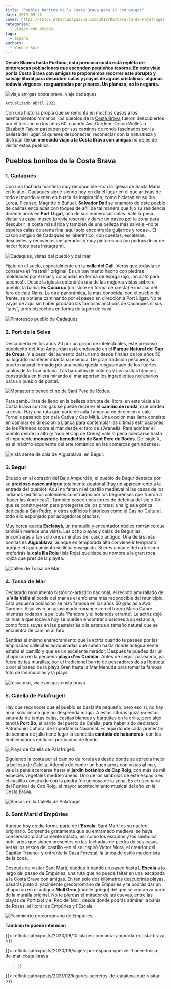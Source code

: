 ```yaml
---
title: "Pueblos bonitos de la Costa Brava para ir con amigas"
date: 2019-05-28
cover: https://fotos.etheriamagazine.com/2019/05/Calella-de-Palafrugel-viaje-amigas.jpg
categories: 
  - viajar-con-amigas
tags: 
  - españa
authors: 
  - Yvonne Solé
---
```


**Desde Blanes hasta Portbou, esta preciosa costa está repleta de pintorescas 
poblaciones que esconden pequeños tesoros. En este viaje por la Costa Brava con amigas 
te proponemos recorrer este abrupto y salvaje litoral para descubrir calas y playas de 
aguas cristalinas, algunas todavía vírgenes, resguardadas por pinares. Un planazo, no lo 
negarás.** 

![viaje amigas costa brava, viaje cadaques](https://fotos.etheriamagazine.com/2019/05/playas-cadaques-costa-brva.jpg "Playa de Cadaqués. © Félix Lorenzo")

```
Actualizado abril 2021
```

Con una historia propia que se remonta en muchos casos a los asentamientos romanos, los 
pueblos de la [Costa Brava](https://costabrava.org/es/) fueron descubiertos por el 
turismo en los años 60, cuando Ava Gardner, Orson Welles o Elizabeth Taylor paseaban por 
sus caminos de ronda fascinados por la belleza del lugar. Si quieres desconectar, 
reconectar con la naturaleza y disfrutar de **un merecido viaje a la Costa Brava con 
amigas** no dejes de visitar estos pueblos. 

## Pueblos bonitos de la Costa Brava

### 1\. Cadaqués

Con una fachada marítima muy reconocible –con la iglesia de Santa María en lo alto– 
Cadaqués sigue siendo hoy en día el lugar en el que artistas de todo el mundo vienen en 
busca de inspiración, como hicieran en su día Lorca, Picasso, Magritte o Buñuel. 
**Salvador Dalí** se enamoró de este pueblo de casitas encaladas con toques de añil de 
tal manera que fijó su residencia durante años en **Port Lligat**, una de sus numerosas 
calas. Vale la pena visitar su casa-museo (previa reserva) y darse un paseo por la zona 
para descubrir la costa más árida y también de una belleza más salvaje –no te esperes 
calas de arena fina, aquí solo encontrarás guijarros y rocas–. El casco antiguo de 
Cadaqués es laberíntico, con cuestas, escaleras, desniveles y recovecos inesperados y 
muy pintorescos (no podrás dejar de hacer fotos para Instagram). 

![Cadaqués, vistas del pueblo y del mar](https://fotos.etheriamagazine.com/2019/05/cadaques-viaje-amigas.jpg "Cadaqués (Costa Brava). © Félix Lorenzo")

Fíjate en el suelo, especialmente en la **calle del Call**. Verás que todavía se 
conserva el "rastrell" original. Es un pavimento hecho con piedras moldeadas por el mar 
y colocadas en forma de espiga (ojo, ¡no apto para tacones!). Desde la iglesia obtendrás 
una de las mejores vistas sobre el pueblo, la bahía, **Es Cucuruc** (un islote en forma 
de cresta) e incluso del faro de cala Nans. La otra panorámica, la más conocida, con el 
pueblo de frente, se obtiene caminando por el paseo en dirección a Port Lligat. No te 
vayas de aquí sin haber probado las famosas anchoas de Cadaqués ni sus "taps", unos 
bizcochos en forma de tapón de cava. 

![Pintoresco pueblo de Cadaqués](https://fotos.etheriamagazine.com/2019/05/Viaje-amigas-cadaques-costa-brava.jpg "Pintoresco pueblo de Cadaqués. © Félix Lorenzo")

### 2\. Port de la Selva

Descubierto en los años 20 por un grupo de intelectuales, este precioso pueblecito del 
Alto Ampurdán está enclavado en el **Parque Natural del Cap de Creus**. Y a pesar del 
aumento del turismo desde finales de los años 50 ha logrado mantener intacta su esencia. 
De gran tradición pesquera, su puerto natural formado por una bahía queda resguardado de 
los fuertes soplos de la Tramuntana. Las barquitas de colores y las casitas blancas 
construidas en hilera mirando al mar aportan los ingredientes necesarios para un pueblo 
de postal. 

![Monasterio benedictino de Sant Pere de Rodes.](https://fotos.etheriamagazine.com/2019/05/sant-pere-rodes-costa-brava.jpg "Monasterio benedictino de Sant Pere de Rodes. ©Pixabay")

Para zambullirse de lleno en la belleza abrupta del litoral en este viaje a la Costa 
Brava con amigas se puede recorrer el **camino de ronda**, que bordea la costa. Hay una 
ruta que parte de cala Tamariua en dirección a cala Fornells pasando por cala Cativa y 
Cap Mitjà. Una opción más llana consiste en caminar en dirección a Llançà para 
contemplar las últimas estribaciones de los Pirineos sobre el mar desde el faro de 
s’Arenella. Para admirar el pueblo desde lo alto (y todo el Cap de Creus) vale la pena 
acercarse hasta el imponente **monasterio benedictino de Sant Pere de Rodes**. Del siglo 
X, es el máximo exponente del arte románico en las comarcas gerundenses. 

![Vista aérea de cala de Aiguablava, en Begur.](https://fotos.etheriamagazine.com/2019/05/Cala-de-Aiguablava-Begur.jpg "Vista aérea de cala de Aiguablava, en Begur. © Félix Lorenzo")

### 3\. Begur

Situado en el corazón del Bajo Ampurdán, el pueblo de Begur destaca por su **precioso 
casco antiguo** totalmente peatonal (hay un aparcamiento a la entrada del pueblo). Aquí 
no faltan ni el castillo medieval ni las casas de los indianos (edificios coloniales 
construidos por los begurenses que fueron a 'hacer las Américas'). También posee unas 
torres de defensa del siglo XVI que se construyeron para protegerse de los piratas; una 
iglesia gótica dedicada a San Pedro; y otros edificios históricos como el Casino 
Cultural, todo ello esponjado por acogedoras placitas. 

Muy cerca queda **Esclanyà**, un tranquilo y encantador núcleo románico que también 
merece una visita. Las ocho playas y calas de Begur las encontrarás a tan solo unos 
minutos del casco antiguo. Una de las más bonitas es **Aiguablava**, aunque en temporada 
alta conviene ir temprano porque el aparcamiento se llena enseguida. Si eres amante del 
naturismo preferirás la **cala Illa Roja** (Isla Roja) que debe su nombre a la gran roca 
rojiza que preside la playita. 

![Calles de Tossa de Mar.](https://fotos.etheriamagazine.com/2019/05/viaje-amigas-tossa-mar.jpg "Tossa de Mar. © Félix Lorenzo")

### 4\. Tossa de Mar

Declarado monumento histórico-artístico nacional, el recinto amurallado de la **Vila 
Vella** al borde del mar es el emblema más reconocible del municipio. Esta pequeña 
población se hizo famosa en los años 50 gracias a Ava Gardner. Aquí vivió un apasionado 
romance con el torero Mario Cabré mientras rodaban la película 'Pandora y el holandés 
errante'. La actriz dejó tal huella que todavía hoy se pueden encontrar alusiones a su 
estancia, como fotos suyas en las pastelerías o la estatua a tamaño natural que se 
encuentra de camino al faro. 

Sentirás el mismo enamoramiento que la actriz cuando te pasees por las empinadas 
callecitas adoquinadas que suben hasta donde antiguamente estaba el castillo y que es un 
excelente mirador. Después te puedes dar un chapuzón en la pequeña **playa d'es 
Codolar**. Antes de seguir paseando, ya fuera de las murallas, por el tradicional barrio 
de pescadores de sa Roqueta o por el paseo de la playa Gran hasta la Mar Menuda para 
tomar la famosa foto de las murallas y la playa. 

![tossa mar, viaje amigas costa brava](https://fotos.etheriamagazine.com/2019/05/tossa-mar-viaje-costa-brava.jpg "Playa de Tossa de Mar (Costa Brava). © Félix Lorenzo")

### 5\. Calella de Palafrugell

Hay que reconocer que el pueblo es bastante pequeño, pero eso sí, no hay ni un solo 
rincón que no desprenda magia. A estas alturas quizá ya estás saturada de tantas calas, 
casitas blancas y barquitas en la orilla, pero algo tendrá **Port Bo**, el barrio del 
puerto de Calella, para haber sido declarado Patrimonio Cultural de Importancia 
Nacional. Es aquí donde cada primer fin de semana de julio tiene lugar la conocida 
**cantada de habaneras**, con los emblemáticos edificios porticados de fondo. 

![Playa de Calella de Palafrugell.](https://fotos.etheriamagazine.com/2019/05/mejor-playa-Calella-de-Palafrugel-e1557312271495.jpg "Playa de Calella de Palafrugell. © Félix Lorenzo")

Siguiendo la costa por el camino de ronda es desde donde se aprecia mejor la belleza de 
Calella. Además de comer un buen arroz con vistas al mar, vale la pena acercarse hasta 
el **jardín botánico de Cap Roig**, con más de mil especies vegetales mediterráneas. Uno 
de los símbolos de este espacio es el castillo construido con la piedra ferruginosa de 
la zona. Es el escenario del Festival de Cap Roig, el mayor acontecimiento musical del 
año en la Costa Brava. 

![Barcas en la Calella de Palafrugel.](https://fotos.etheriamagazine.com/2019/05/viaje-amigas-costa-brava-Calella-de-Palafrugel.jpg "Calella de Palafrugel. © Félix Lorenzo")

### 6\. Sant Martí d'Empúries

Aunque hoy en día forme parte de **l'Escala**, Sant Martí es su núcleo originario. 
Sorprende gratamente que su entramado medieval se haya conservado prácticamente intacto, 
así como los escudos y los símbolos nobiliarios que siguen presentes en las fachadas de 
piedra de sus casas. Verás los restos del castillo –en él se inspiró Víctor Mora, el 
creador del Capitán Trueno– y enfrente la Casa Forestal, la única de estilo modernista 
de la zona. 

Después de visitar Sant Martí, puedes ir dando un paseo hasta **L'Escala** a lo largo 
del paseo de Empúries, una ruta que no puede faltar en una escapada a la Costa Brava con 
amigas. En tan solo dos kilómetros descubrirás playas, pasarás junto al yacimiento 
grecorromano de Empúries y te podrás dar un chapuzón en el antiguo **Moll Grec** (muelle 
griego) del que se conserva parte de la muralla original. No te pierdas el mirador de 
las cuevas, entre las playas de Portitxol y el Rec del Molí, desde donde podrás admirar 
la bahía de Roses, el litoral de Empúries y l'Escala. 

![Yacimiento grecorromano de Empúries.](https://fotos.etheriamagazine.com/2019/05/ruinas-empuries-costa-brava.jpg "Yacimiento grecorromano de Empúries. © Pixabay")

**También te puede interesar:** 

{{< reflink path=posts/2020/08/10-planes-comarca-ampurdan-costa-brava >}} 

{{< reflink path=posts/2020/06/viajes-por-espana-que-ver-hacer-tossa-de-mar-costa-brava 
>}} 

{{< reflink path=posts/2021/02/lugares-secretos-de-cataluna-que-visitar >}}
